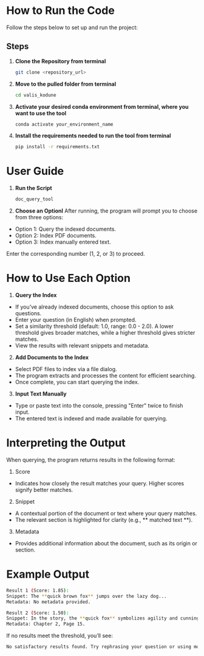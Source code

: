 # How to Run the Code

Follow the steps below to set up and run the project:

## Steps

1. **Clone the Repository from terminal**
   ```bash
   git clone <repository_url>

2. **Move to the pulled folder from terminal**
   ```bash
   cd valis_kodune

3. **Activate your desired conda environment from terminal, where you want to use the tool**
   ```bash
   conda activate your_environment_name

4. **Install the requirements needed to run the tool from terminal**
   ```bash
   pip install -r requirements.txt

# User Guide

1. **Run the Script**
   ```bash
   doc_query_tool

2. **Choose an Optionl**
After running, the program will prompt you to choose from three options:

* Option 1: Query the indexed documents.
* Option 2: Index PDF documents.
* Option 3: Index manually entered text.
  
Enter the corresponding number (1, 2, or 3) to proceed.

# How to Use Each Option
1. **Query the Index**
* If you’ve already indexed documents, choose this option to ask questions.
* Enter your question (in English) when prompted.
* Set a similarity threshold (default: 1.0, range: 0.0 - 2.0). A lower threshold gives broader matches, while a higher threshold gives stricter matches.
* View the results with relevant snippets and metadata.
2. **Add Documents to the Index**
* Select PDF files to index via a file dialog.
* The program extracts and processes the content for efficient searching.
* Once complete, you can start querying the index.
3. **Input Text Manually**
* Type or paste text into the console, pressing "Enter" twice to finish input.
* The entered text is indexed and made available for querying.

# Interpreting the Output

When querying, the program returns results in the following format:

1. Score

* Indicates how closely the result matches your query. Higher scores signify better matches.
2. Snippet

* A contextual portion of the document or text where your query matches.
* The relevant section is highlighted for clarity (e.g., ** matched text **).
3. Metadata

* Provides additional information about the document, such as its origin or section.

# Example Output
   ```bash
Result 1 (Score: 1.85):
Snippet: The **quick brown fox** jumps over the lazy dog...
Metadata: No metadata provided.

Result 2 (Score: 1.50):
Snippet: In the story, the **quick fox** symbolizes agility and cunning...
Metadata: Chapter 2, Page 15. 
```

If no results meet the threshold, you’ll see:
   ```bash
No satisfactory results found. Try rephrasing your question or using more specific terms.
```
